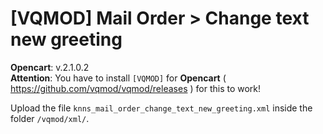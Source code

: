# [VQMOD] Mail Order > Change text new greeting

**Opencart**: v.2.1.0.2  
**Attention**: You have to install `[VQMOD]` for **Opencart** ( https://github.com/vqmod/vqmod/releases ) for this to work!

Upload the file `knns_mail_order_change_text_new_greeting.xml` inside the folder `/vqmod/xml/`.
